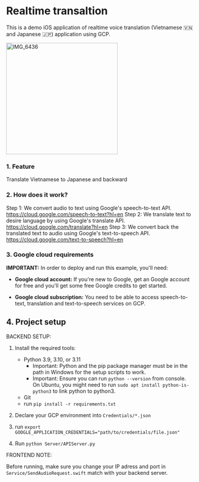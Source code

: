 # Realtime transaltion
This is a demo iOS application of realtime voice translation (Vietnamese 🇻🇳 and Japanese 🇯🇵) application using GCP.

<img src="https://github.com/phanquoctuan20081998/SmartHeadphone/assets/32617517/135b2a39-5023-40c1-a2ce-440dd68ed74c" alt="IMG_6436" width="300">

### 1. Feature
Translate Vietnamese to Japanese and backward

### 2. How does it work?
Step 1: We convert audio to text using Google's speech-to-text API. https://cloud.google.com/speech-to-text?hl=en
Step 2: We translate text to desire language by using Google's translate API. https://cloud.google.com/translate?hl=en
Step 3: We convert back the translated text to audio using Google's text-to-speech API. https://cloud.google.com/text-to-speech?hl=en

### 3. Google cloud requirements

**IMPORTANT:** In order to deploy and run this example, you'll need:

* **Google cloud account:** If you're new to Google, get an Google account for free and you'll get some free Google credits to get started.

* **Google cloud subscription:** You need to be able to access speech-to-text, translation and text-to-speech services on GCP.
  
## 4. Project setup

BACKEND SETUP:

1. Install the required tools: 
    * Python 3.9, 3.10, or 3.11
        * Important: Python and the pip package manager must be in the path in Windows for the setup scripts to work.
        * Important: Ensure you can run `python --version` from console. On Ubuntu, you might need to run `sudo apt install python-is-python3` to link python to python3.
    * Git
    * run `pip install -r requirements.txt`

2. Declare your GCP environment into `Credentials/*.json`
   
4. run `export GOOGLE_APPLICATION_CREDENTIALS="path/to/credentials/file.json"`

5. Run `python Server/APIServer.py`

FRONTEND NOTE:

Before running, make sure you change your IP adress and port in `Service/SendAudioRequest.swift` match with your backend server.



